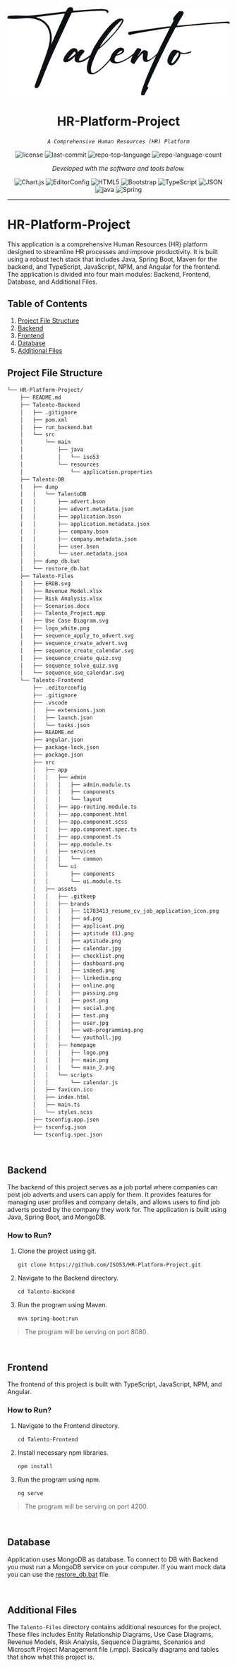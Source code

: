 <p align="center">
  <picture>
    <source srcset="Talento-Files/logo_white.png" media="(prefers-color-scheme: dark)">
    <img src="Talento-Files/logo_dark.png" alt="Logo">
  </picture>
</p>
<p align="center">
    <h1 align="center">HR-Platform-Project</h1>
</p>
<p align="center">
    <em><code>A Comprehensive Human Resources (HR) Platform</code></em>
</p>
<p align="center">
	<img src="https://img.shields.io/github/license/ISO53/HR-Platform-Project?style=flat&color=0080ff" alt="license">
	<img src="https://img.shields.io/github/last-commit/ISO53/HR-Platform-Project?style=flat&logo=git&logoColor=white&color=0080ff" alt="last-commit">
	<img src="https://img.shields.io/github/languages/top/ISO53/HR-Platform-Project?style=flat&color=0080ff" alt="repo-top-language">
	<img src="https://img.shields.io/github/languages/count/ISO53/HR-Platform-Project?style=flat&color=0080ff" alt="repo-language-count">
<p>
<p align="center">
		<em>Developed with the software and tools below.</em>
</p>
<p align="center">
	<img src="https://img.shields.io/badge/Chart.js-FF6384.svg?style=flat&logo=chartdotjs&logoColor=white" alt="Chart.js">
	<img src="https://img.shields.io/badge/EditorConfig-FEFEFE.svg?style=flat&logo=EditorConfig&logoColor=black" alt="EditorConfig">
	<img src="https://img.shields.io/badge/HTML5-E34F26.svg?style=flat&logo=HTML5&logoColor=white" alt="HTML5">
	<img src="https://img.shields.io/badge/Bootstrap-7952B3.svg?style=flat&logo=Bootstrap&logoColor=white" alt="Bootstrap">
	<img src="https://img.shields.io/badge/TypeScript-3178C6.svg?style=flat&logo=TypeScript&logoColor=white" alt="TypeScript">
	<img src="https://img.shields.io/badge/JSON-000000.svg?style=flat&logo=JSON&logoColor=white" alt="JSON">
	<img src="https://img.shields.io/badge/java-%23ED8B00.svg?style=flat&logo=openjdk&logoColor=white" alt="java">
	<img src="https://img.shields.io/badge/Spring-000000.svg?style=flat&logo=Spring&logoColor=white" alt="Spring">
</p>
<hr>

# HR-Platform-Project

This application is a comprehensive Human Resources (HR) platform designed to streamline HR processes and improve productivity. It is built using a robust tech stack that includes Java, Spring Boot, Maven for the backend, and TypeScript, JavaScript, NPM, and Angular for the frontend. The application is divided into four main modules: Backend, Frontend, Database, and Additional Files.

## Table of Contents

1. [Project File Structure](#project-file-structure)
2. [Backend](#backend)
3. [Frontend](#frontend)
4. [Database](#database)
5. [Additional Files](#additional-files)

## Project File Structure

```sh
└── HR-Platform-Project/
    ├── README.md
    ├── Talento-Backend
    │   ├── .gitignore
    │   ├── pom.xml
    │   ├── run_backend.bat
    │   └── src
    │       └── main
    │           ├── java
    │           │   └── iso53
    │           └── resources
    │               └── application.properties
    ├── Talento-DB
    │   ├── dump
    │   │   └── TalentoDB
    │   │       ├── advert.bson
    │   │       ├── advert.metadata.json
    │   │       ├── application.bson
    │   │       ├── application.metadata.json
    │   │       ├── company.bson
    │   │       ├── company.metadata.json
    │   │       ├── user.bson
    │   │       └── user.metadata.json
    │   ├── dump_db.bat
    │   └── restore_db.bat
    ├── Talento-Files
    │   ├── ERDB.svg
    │   ├── Revenue Model.xlsx
    │   ├── Risk Analysis.xlsx
    │   ├── Scenarios.docx
    │   ├── Talento_Project.mpp
    │   ├── Use Case Diagram.svg
    │   ├── logo_white.png
    │   ├── sequence_apply_to_advert.svg
    │   ├── sequence_create_advert.svg
    │   ├── sequence_create_calendar.svg
    │   ├── sequence_create_quiz.svg
    │   ├── sequence_solve_quiz.svg
    │   └── sequence_use_calendar.svg
    └── Talento-Frontend
        ├── .editorconfig
        ├── .gitignore
        ├── .vscode
        │   ├── extensions.json
        │   ├── launch.json
        │   └── tasks.json
        ├── README.md
        ├── angular.json
        ├── package-lock.json
        ├── package.json
        ├── src
        │   ├── app
        │   │   ├── admin
        │   │   │   ├── admin.module.ts
        │   │   │   ├── components
        │   │   │   └── layout
        │   │   ├── app-routing.module.ts
        │   │   ├── app.component.html
        │   │   ├── app.component.scss
        │   │   ├── app.component.spec.ts
        │   │   ├── app.component.ts
        │   │   ├── app.module.ts
        │   │   ├── services
        │   │   │   └── common
        │   │   └── ui
        │   │       ├── components
        │   │       └── ui.module.ts
        │   ├── assets
        │   │   ├── .gitkeep
        │   │   ├── brands
        │   │   │   ├── 11783413_resume_cv_job_application_icon.png
        │   │   │   ├── ad.png
        │   │   │   ├── applicant.png
        │   │   │   ├── aptitude (1).png
        │   │   │   ├── aptitude.png
        │   │   │   ├── calendar.jpg
        │   │   │   ├── checklist.png
        │   │   │   ├── dashboard.png
        │   │   │   ├── indeed.png
        │   │   │   ├── linkedin.png
        │   │   │   ├── online.png
        │   │   │   ├── passing.png
        │   │   │   ├── post.png
        │   │   │   ├── social.png
        │   │   │   ├── test.png
        │   │   │   ├── user.jpg
        │   │   │   ├── web-programming.png
        │   │   │   └── youthall.jpg
        │   │   ├── homepage
        │   │   │   ├── logo.png
        │   │   │   ├── main.png
        │   │   │   └── main_2.png
        │   │   └── scripts
        │   │       └── calendar.js
        │   ├── favicon.ico
        │   ├── index.html
        │   ├── main.ts
        │   └── styles.scss
        ├── tsconfig.app.json
        ├── tsconfig.json
        └── tsconfig.spec.json
```

<br>

## Backend

The backend of this project serves as a job portal where companies can post job adverts and users can apply for them. It provides features for managing user profiles and company details, and allows users to find job adverts posted by the company they work for. The application is built using Java, Spring Boot, and MongoDB.

### How to Run?

1. Clone the project using git.

    ```shell
    git clone https://github.com/ISO53/HR-Platform-Project.git
    ```

2. Navigate to the Backend directory.

    ```shell
    cd Talento-Backend
    ```

3. Run the program using Maven.

    ```shell
    mvn spring-boot:run
    ```

> The program will be serving on port 8080.

<br>

## Frontend

The frontend of this project is built with TypeScript, JavaScript, NPM, and Angular.

### How to Run?

1. Navigate to the Frontend directory.

    ```shell
    cd Talento-Frontend
    ```
3. Install necessary npm libraries.

    ```shell
    npm install
    ```
2. Run the program using npm.

    ```shell
    ng serve
    ```

> The program will be serving on port 4200.

<br>

## Database

Application uses MongoDB as database. To connect to DB with Backend you must run a MongoDB service on your computer. If you want mock data you can use the [restore_db.bat](Talento-DB/restore_db.bat) file.

<br>

## Additional Files

The `Talento-Files` directory contains additional resources for the project. These files includes Entity Relationship Diagrams, Use Case Diagrams, Revenue Models, Risk Analysis, Sequence Diagrams, Scenarios and Microsoft Project Management file (.mpp). Basically diagrams and tables that show what this project is.
